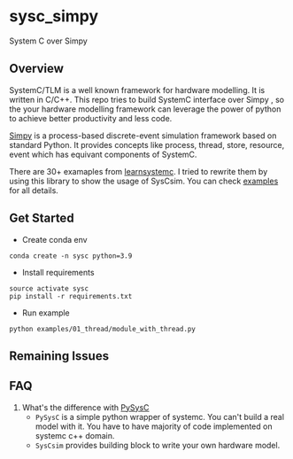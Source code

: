 # sysc_simpy
System C over Simpy

## Overview 
SystemC/TLM is a well known framework for hardware modelling. It is written in C/C++.  This repo tries to build SystemC interface over Simpy , so the your hardware modelling framework can leverage the power of python to achieve better productivity and less code. 

[Simpy](https://simpy.readthedocs.io/en/latest/) is a process-based discrete-event simulation framework based on standard Python. It provides concepts like process, thread, store, resource, event which has equivant components of SystemC. 

There are 30+ examaples from [learnsystemc](https://github.com/learnwithexamples/learnsystemc/). I tried to rewrite them by using this library to show the usage of SysCsim. You can check [examples](./examples/) for all details. 

## Get Started 

- Create conda env 
```
conda create -n sysc python=3.9
```
- Install requirements 
```
source activate sysc 
pip install -r requirements.txt
```
- Run example 
```
python examples/01_thread/module_with_thread.py
```

## Remaining Issues 

## FAQ 
1. What's the difference with [PySysC](https://github.com/accellera-official/PySysC.git)
    - `PySysC` is a simple python wrapper of systemc. You can't build a real model with it. You have to have majority of code implemented on systemc c++ domain. 
    - `SysCsim` provides building block to write your own hardware model. 